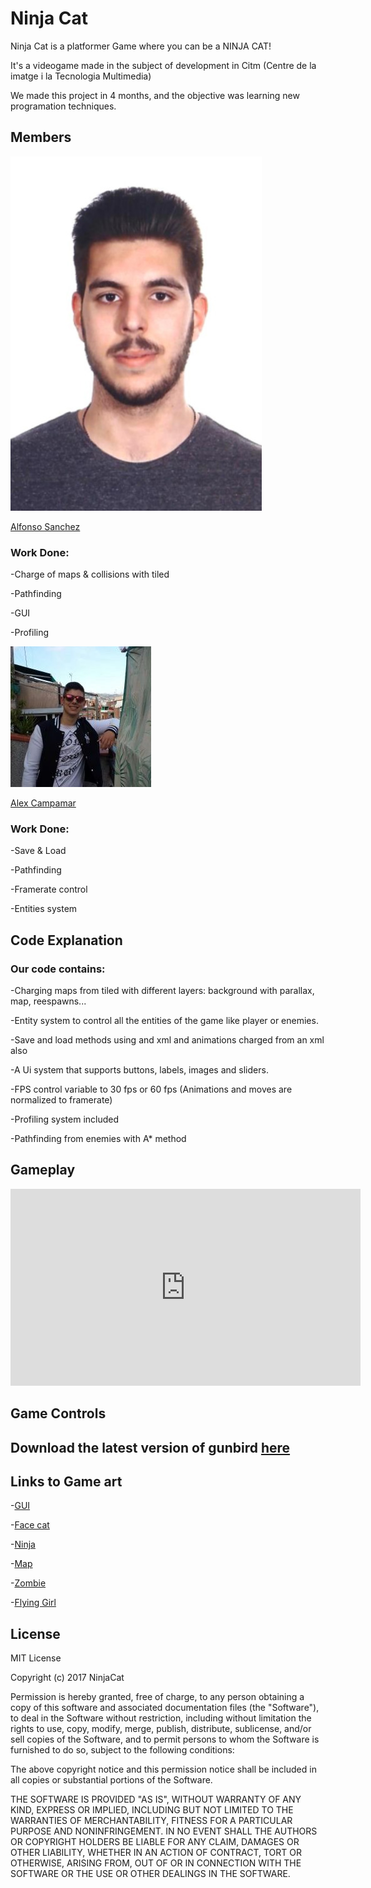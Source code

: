 # Ninja Cat

Ninja Cat is a platformer Game where you can be a NINJA CAT!

It's a videogame made in the subject of development in Citm (Centre de la imatge i la Tecnologia Multimedia)

We made this project in 4 months, and the objective was learning new programation techniques.

## Members

![](foto_carnet.jpg)

[Alfonso Sanchez](https://github.com/AlfonsoSanchez)
### Work Done:

-Charge of maps & collisions with tiled

-Pathfinding

-GUI

-Profiling

![](foto.jpg)

[Alex Campamar](https://github.com/Acaree)
### Work Done:

-Save & Load

-Pathfinding

-Framerate control

-Entities system 

## Code Explanation

### Our code contains:

-Charging maps from tiled with different layers: background with parallax, map, reespawns...

-Entity system to control all the entities of the game like player or enemies.

-Save and load methods using and xml and animations charged from an xml also

-A Ui system that supports buttons, labels, images and sliders.

-FPS control variable to 30 fps or 60 fps (Animations and moves are normalized to framerate)

-Profiling system included

-Pathfinding from enemies with A* method

## Gameplay

<iframe width="560" height="315" src="https://www.youtube.com/embed/zH_dhQdL6cw" frameborder="0" allowfullscreen></iframe>

## Game Controls



## Download the latest version of gunbird [here](https://github.com/Acaree/WatermelonSquad/releases/download/1.0/Gunbird.1.0.zip)

## Links to Game art

-[GUI](https://www.gameart2d.com/free-game-gui.html)

-[Face cat](http://www.gameart2d.com/cat-and-dog-free-sprites.html)	

-[Ninja](http://www.gameart2d.com/ninja-adventure---free-sprites.html)

-[Map](http://www.gameart2d.com/free-platformer-game-tileset.html)

-[Zombie](http://www.gameart2d.com/the-zombies-free-sprites.html)

-[Flying Girl](http://www.gameart2d.com/ninja-girl---free-sprites.html)

## License

MIT License

Copyright (c) 2017 NinjaCat

Permission is hereby granted, free of charge, to any person obtaining a copy
of this software and associated documentation files (the "Software"), to deal
in the Software without restriction, including without limitation the rights
to use, copy, modify, merge, publish, distribute, sublicense, and/or sell
copies of the Software, and to permit persons to whom the Software is
furnished to do so, subject to the following conditions:

The above copyright notice and this permission notice shall be included in all
copies or substantial portions of the Software.

THE SOFTWARE IS PROVIDED "AS IS", WITHOUT WARRANTY OF ANY KIND, EXPRESS OR
IMPLIED, INCLUDING BUT NOT LIMITED TO THE WARRANTIES OF MERCHANTABILITY,
FITNESS FOR A PARTICULAR PURPOSE AND NONINFRINGEMENT. IN NO EVENT SHALL THE
AUTHORS OR COPYRIGHT HOLDERS BE LIABLE FOR ANY CLAIM, DAMAGES OR OTHER
LIABILITY, WHETHER IN AN ACTION OF CONTRACT, TORT OR OTHERWISE, ARISING FROM,
OUT OF OR IN CONNECTION WITH THE SOFTWARE OR THE USE OR OTHER DEALINGS IN THE
SOFTWARE.	


